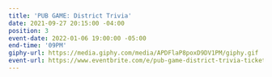 ```yaml
---
title: 'PUB GAME: District Trivia'
date: 2021-09-27 20:15:00 -04:00
position: 3
event-date: 2022-01-06 19:00:00 -05:00
end-time: '09PM'
giphy-url: https://media.giphy.com/media/APDFlaP8poxD9DV1PM/giphy.gif
event-url: https://www.eventbrite.com/e/pub-game-district-trivia-tickets-227260330767
---
```


